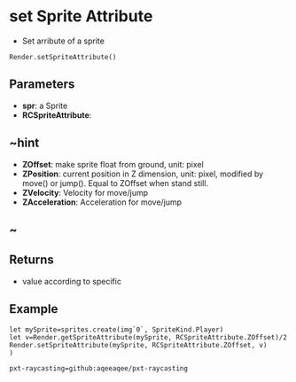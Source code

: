 # set Sprite Attribute

 * Set arribute of a sprite

```sig
Render.setSpriteAttribute()
```


## Parameters
* **spr**: a Sprite
* **RCSpriteAttribute**:
## ~hint
 * **ZOffset**: make sprite float from ground, unit: pixel
 * **ZPosition**: current position in Z dimension, unit: pixel, modified by move() or jump(). Equal to ZOffset when stand still.
 * **ZVelocity**: Velocity for move/jump
 * **ZAcceleration**: Acceleration for move/jump
## ~

## Returns

* value according to specific 

## Example

```blocks
let mySprite=sprites.create(img`0`, SpriteKind.Player)
let v=Render.getSpriteAttribute(mySprite, RCSpriteAttribute.ZOffset)/2
Render.setSpriteAttribute(mySprite, RCSpriteAttribute.ZOffset, v)
)
```

```package
pxt-raycasting=github:aqeeaqee/pxt-raycasting
```